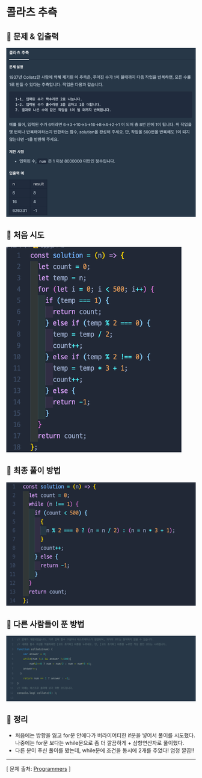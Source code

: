 # 콜라츠 추측

## 📍 문제 & 입출력

<img src="./Images/1.png"/>

## 📍 처음 시도

<img src="./Images/2.png"/>

## 📍 최종 풀이 방법

<img src="./Images/3.png"/>

## 📍 다른 사람들이 푼 방법

<img src="./Images/4.png"/>

## 📍 정리

- 처음에는 방향을 잃고 for문 안에다가 버라이어티한 if문을 넣어서 풀이를 시도했다. 나중에는 for문 보다는 while문으로 좀 더 깔끔하게 + 삼항연산자로 풀이했다.
- 다른 분이 푸신 풀이를 봤는데, while문에 조건을 동시에 2개를 주었다! 엄청 깔끔!!

---

[ 문제 출처: [Programmers](https://programmers.co.kr/) ]
